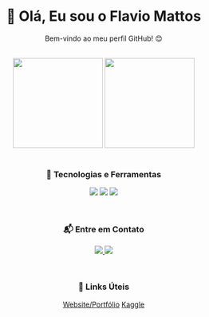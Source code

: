 <div align="center">
  <h1>👋 Olá, Eu sou o Flavio Mattos</h1>
  <p>Bem-vindo ao meu perfil GitHub! 😊</p>
</div>

<br>

<div align="center">
  <img loading="lazy" height="180em" src="https://github-readme-stats.vercel.app/api/top-langs/?username=oflaviomattos&layout=compact&langs_count=7&theme=dracula"/>
  <img loading="lazy" height="180em" src="https://github-readme-stats.vercel.app/api?username=oflaviomattos&show_icons=true&theme=dracula&include_all_commits=true&count_private=true"/>
</div>

<br>

<div align="center">
  <h3>🚀 Tecnologias e Ferramentas</h3>
  <p align="center">
    <img src="https://img.shields.io/badge/HTML5-E34F26?style=for-the-badge&logo=html5&logoColor=white" />
    <img src="https://img.shields.io/badge/CSS3-1572B6?style=for-the-badge&logo=css3&logoColor=white" />
    <img src="https://img.shields.io/badge/JavaScript-F7DF1E?style=for-the-badge&logo=javascript&logoColor=black" />
    <!-- Adicione mais conforme necessário -->
  </p>
</div>

<br>

<div align="center">
  <h3>📬 Entre em Contato</h3>
  <p align="center">
    <a href="mailto:seu-email@example.com">
      <img src="https://img.shields.io/badge/Email-D14836?style=for-the-badge&logo=gmail&logoColor=white" />
    </a>
    <a href="https://www.linkedin.com/in/oflaviomattos/">
      <img src="https://img.shields.io/badge/LinkedIn-0077B5?style=for-the-badge&logo=linkedin&logoColor=white" />
    </a>
  </p>
</div>

<br>

<div align="center">
  <h3>🔗 Links Úteis</h3>
  <p align="center">
    <a href="https://www.flaviomattos.com/">Website/Portfólio</a>
    <a href="https://www.kaggle.com/flaviomattos">Kaggle</a>
    <!-- Adicione mais conforme necessário -->
  </p>
</div>
